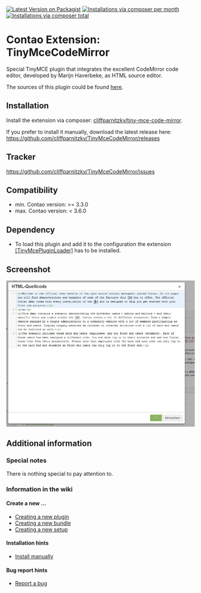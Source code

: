 [![Latest Version on Packagist](http://img.shields.io/packagist/v/cliffparnitzky/tiny-mce-code-mirror.svg?style=flat)](https://packagist.org/packages/cliffparnitzky/tiny-mce-code-mirror)
[![Installations via composer per month](http://img.shields.io/packagist/dm/cliffparnitzky/tiny-mce-code-mirror.svg?style=flat)](https://packagist.org/packages/cliffparnitzky/tiny-mce-code-mirror)
[![Installations via composer total](http://img.shields.io/packagist/dt/cliffparnitzky/tiny-mce-code-mirror.svg?style=flat)](https://packagist.org/packages/cliffparnitzky/tiny-mce-code-mirror)

Contao Extension: TinyMceCodeMirror
====================================

Special TinyMCE plugin that integrates the excellent CodeMirror code editor, developed by Marijn Haverbeke, as HTML source editor.

The sources of this plugin could be found [here](http://www.avoid.org/codemirror-for-tinymce4/).


Installation
------------

Install the extension via composer: [cliffparnitzky/tiny-mce-code-mirror](https://packagist.org/packages/cliffparnitzky/tiny-mce-code-mirror).

If you prefer to install it manually, download the latest release here: https://github.com/cliffparnitzky/TinyMceCodeMirror/releases


Tracker
-------

https://github.com/cliffparnitzky/TinyMceCodeMirror/issues


Compatibility
-------------

- min. Contao version: >= 3.3.0
- max. Contao version: <  3.6.0


Dependency
----------

- To load this plugin and add it to the configuration the extension [[TinyMcePluginLoader]](https://github.com/cliffparnitzky/TinyMcePluginLoader) has to be installed.


Screenshot
----------

![Screenshot](screenshot.jpg)


Additional information
----------------------

### Special notes

There is nothing special to pay attention to.

### Information in the wiki

#### Create a new ...

* [Creating a new plugin](https://github.com/cliffparnitzky/TinyMcePluginLoader/wiki/Creating-a-new-plugin)
* [Creating a new bundle](https://github.com/cliffparnitzky/TinyMcePluginLoader/wiki/Creating-a-new-bundle)
* [Creating a new setup](https://github.com/cliffparnitzky/TinyMcePluginLoader/wiki/Creating-a-new-setup)

#### Installation hints
* [Install manually](https://github.com/cliffparnitzky/TinyMcePluginLoader/wiki/Install-manually)

#### Bug report hints

* [Report a bug](https://github.com/cliffparnitzky/TinyMcePluginLoader/wiki/Report-a-bug)